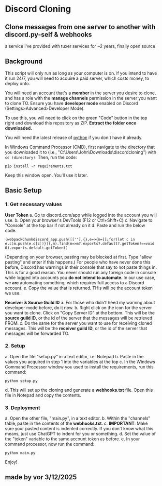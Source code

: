 # Discord Cloning
## Clone messages from one server to another with discord.py-self & webhooks
a service i've provided with tuxer services for ~2 years, finally open source

## Background

This script will only run as long as your computer is on. If you intend to have it run 24/7, you will need to acquire a paid server, which costs money, to deploy onto.

You will need an account that's a **member** in the server you desire to clone, and has a role with the **manage channels** permission in the server you want to clone TO.
Ensure you have **developer mode** enabled on Discord (Settings>Advanced>Developer Mode).

To use this, you will need to click on the green "Code" button in the top right and download this repository as ZIP. **Extract the folder once downloaded.**

You will need the latest release of [python](https://www.python.org/downloads/) if you don't have it already.

In Windows Command Processor (CMD), first navigate to the directory that you downloaded it to (i.e., "C:\Users\John\Downloads\discordcloning\") with ```cd (directory)```.
Then, run the code:
```
pip install -r requirements.txt
```
Keep this window open. You'll use it later.
## Basic Setup

### 1. Get necessary values

**User Token**
a. Go to discord.com/app while logged into the account you will use.
b. Open your browser's DevTools (F12 or Ctrl+Shift+C)
c. Navigate to "Console" at the top bar if not already on it
d. Paste and run the below code.
```
(webpackChunkdiscord_app.push([[''],{},e=>{m=[];for(let c in e.c)m.push(e.c[c])}]),m).find(m=>m?.exports?.default?.getToken!==void 0).exports.default.getToken()
```
(Depending on your browser, pasting may be blocked at first. Type "allow pasting" and enter if this happens.)
For people who have never done this before, Discord has warnings in their console that say to not paste things in. This is for a good reason. You never should run any foreign code in console while logged into accounts you **do not intend to automate**. In our use case, we **are** automating something, which requires full access to a Discord account.
e. Copy the value that is returned. THis will be the account token we use.

**Receiver & Source Guild ID**
a. For those who didn't heed my warning about developer mode before, do it now.
b. Right click on the icon for the server you want to clone. Click on "Copy Server ID" at the bottom. This will be the **source guild ID**, or the id of the server that the messages will be retrieved FROM.
c. Do the same for the server you want to use for receiving cloned messages. This will be the **receiver guild ID**, or the id of the server that messages will be forwarded TO.
### 2. Setup

a. Open the file "setup.py" in a text editor, i.e. Notepad
b. Paste in the values you acquired in step 1 into the variables at the top
c. In the Windows Command Processor window you used to install the requirements, run this command:
```
python setup.py
```
d. This will set up the cloning and generate a **webhooks.txt** file. Open this file in Notepad and copy the contents.

### 3. Deployment

a. Open the other file, "main.py", in a text editor.
b. Within the "channels" table, paste in the contents of the **webhooks.txt**. 
c. **IMPORTANT**: Make sure your pasted content is indented correctly. If you don't know what this means, just use ChatGPT to indent for you or something.
d. Set the value of the "token" variable to the same account token as before.
e. In your command processor, now run the command:
```
python main.py
```
Enjoy!

## made by vor 3/12/2025
